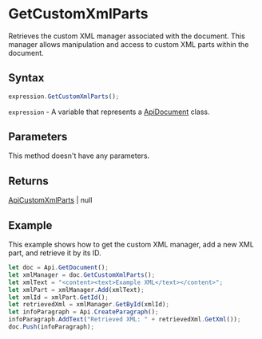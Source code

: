# GetCustomXmlParts

Retrieves the custom XML manager associated with the document.
This manager allows manipulation and access to custom XML parts within the document.

## Syntax

```javascript
expression.GetCustomXmlParts();
```

`expression` - A variable that represents a [ApiDocument](../ApiDocument.md) class.

## Parameters

This method doesn't have any parameters.

## Returns

[ApiCustomXmlParts](../../ApiCustomXmlParts/ApiCustomXmlParts.md) \| null

## Example

This example shows how to get the custom XML manager, add a new XML part, and retrieve it by its ID.

```javascript editor-docx
let doc = Api.GetDocument();
let xmlManager = doc.GetCustomXmlParts();
let xmlText = "<content><text>Example XML</text></content>";
let xmlPart = xmlManager.Add(xmlText);
let xmlId = xmlPart.GetId();
let retrievedXml = xmlManager.GetById(xmlId);
let infoParagraph = Api.CreateParagraph();
infoParagraph.AddText("Retrieved XML: " + retrievedXml.GetXml());
doc.Push(infoParagraph);
```
